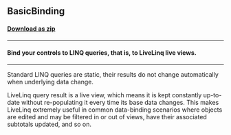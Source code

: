 ## BasicBinding
#### [Download as zip](https://minhaskamal.github.io/DownGit/#/home?url=https://github.com/GrapeCity/ComponentOne-WinForms-Samples/tree/master/NetFramework\DataSource\CS\LiveLinq\GettingStarted\BasicBinding)
____
#### Bind your controls to LINQ queries, that is, to LiveLinq live views.
____
Standard LINQ queries are static, their results do not change automatically when underlying data change. 

LiveLinq query result is a live view, which means it is kept constantly up-to-date without re-populating it every time its base data changes. This makes LiveLinq extremely useful in common data-binding scenarios where objects are edited and may be filtered in or out of views, have their associated subtotals updated, and so on. 

